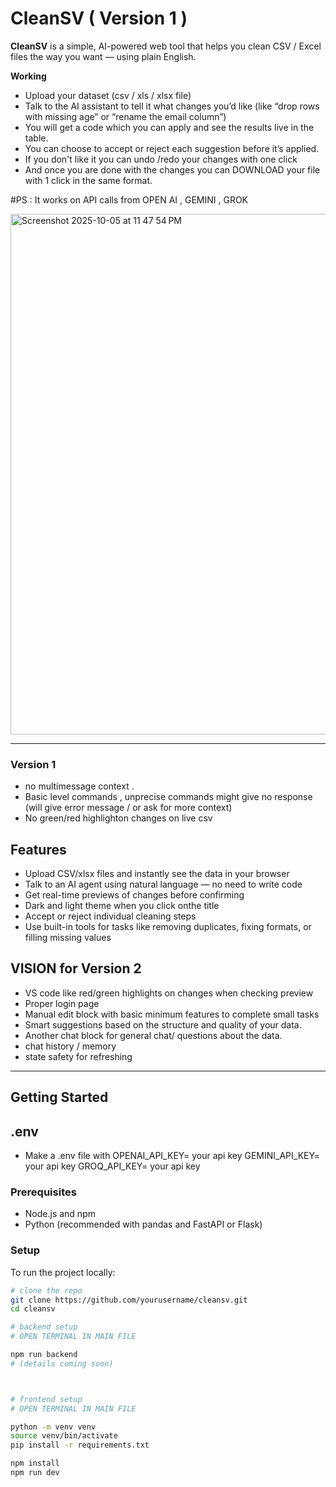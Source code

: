 # CleanSV ( Version 1 )

**CleanSV** is a simple, AI-powered web tool that helps you clean CSV / Excel files the way you want — using plain English.

**Working**
- Upload your dataset (csv / xls / xlsx file)
- Talk to the AI assistant to tell it what changes you’d like (like “drop rows with missing age” or “rename the email column”)
- You will get a code which you can apply and see the results live in the table.
- You can choose to accept or reject each suggestion before it’s applied.
- If you don't like it you can undo /redo your changes with one click
- And once you are done with the changes you can DOWNLOAD your file with 1 click in the same format.


#PS : It works on API calls from OPEN AI , GEMINI , GROK

<img width="1470" height="833" alt="Screenshot 2025-10-05 at 11 47 54 PM" src="https://github.com/user-attachments/assets/3df93c09-5857-4bb6-ba8b-cdb0626f4140" />


---
### Version 1
- no multimessage context .
- Basic level commands , unprecise commands might give no response (will give error message / or ask for more context)
- No green/red highlighton changes on live csv


## Features

- Upload CSV/xlsx files and instantly see the data in your browser
- Talk to an AI agent using natural language — no need to write code
- Get real-time previews of changes before confirming
- Dark and light theme when you click onthe title 
- Accept or reject individual cleaning steps
- Use built-in tools for tasks like removing duplicates, fixing formats, or filling missing values


## VISION for Version 2
- VS code like red/green highlights on changes when checking preview
- Proper login page
- Manual edit block with basic minimum features to complete small tasks
- Smart suggestions based on the structure and quality of your data.
- Another chat block for general chat/ questions about the data.
- chat history / memory
- state safety for refreshing

---

## Getting Started

## .env
- Make a .env file 
with 
OPENAI_API_KEY= your api key
GEMINI_API_KEY=  your api key
GROQ_API_KEY= your api key

### Prerequisites

- Node.js and npm
- Python (recommended with pandas and FastAPI or Flask)

### Setup

To run the project locally:

```bash
# clone the repo
git clone https://github.com/yourusername/cleansv.git
cd cleansv

# backend setup
# OPEN TERMINAL IN MAIN FILE

npm run backend
# (details coming soon)



# frontend setup
# OPEN TERMINAL IN MAIN FILE

python -m venv venv
source venv/bin/activate
pip install -r requirements.txt

npm install
npm run dev


